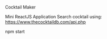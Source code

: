 Cocktail Maker

Mini ReactJS Application
Search cocktail using: https://www.thecocktaildb.com/api.php

npm start